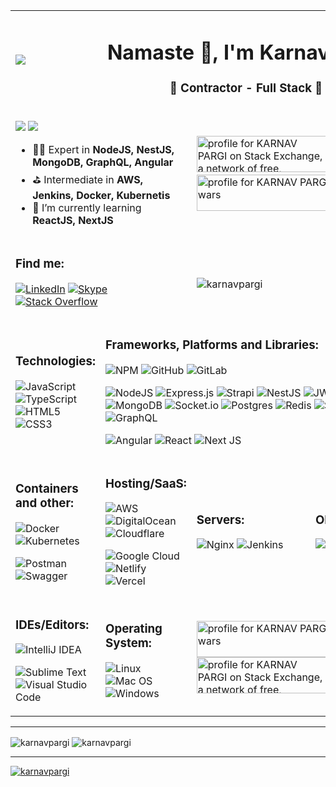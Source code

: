 <table>
 <tr>
  <td>
   <img src="https://avatars.githubusercontent.com/u/1001913?v=4">
  </td>
  <td colspan="3">
   <h1 align="center">Namaste 🙏, I'm Karnav Pargi</h1>
   <h3 align="center"> 🔶 Contractor - Full Stack 🔶</h3>
  </td>
  </tr>
 <tr>
 <td colspan="2">
  
![](https://komarev.com/ghpvc/?username=karnavpargi&label=Profile%20views&color=0e75b6&style=for-the-badge) [![](https://img.shields.io/badge/FIND-RESUME-KARNAV.svg)](https://github.com/karnavpargi/karnavpargi/blob/main/karnav_pargi_cv.pdf)

- 👨‍💻 Expert in **NodeJS, NestJS, MongoDB, GraphQL, Angular**
- ⛳ Intermediate in **AWS, Jenkins, Docker, Kubernetis** 
- 📖  I’m currently learning **ReactJS, NextJS**
  </td>
  <td colspan="2"> 
 <a href="https://stackexchange.com/users/7792223"><img src="https://stackexchange.com/users/flair/7792223.png" width="208" height="58" alt="profile for KARNAV PARGI on Stack Exchange, a network of free, community-driven Q&amp;A sites" title="profile for KARNAV PARGI on Stack Exchange, a network of free, community-driven Q&amp;A sites"></a>&nbsp;<a href="https://www.codewars.com/users/karnavpargi"><img src="https://www.codewars.com/users/karnavpargi/badges/large" width="300" height="58" alt="profile for KARNAV PARGI on Code wars"></a>
  
  </td>
 </tr>
 <tr>
  <td colspan="2">
<h3 align="left">Find me:</h3>
  
[![LinkedIn](https://img.shields.io/badge/linkedin-%230077B5.svg?style=for-the-badge&logo=linkedin&logoColor=white)](https://linkedin.com/in/karnavpargi)&nbsp;[![Skype](https://img.shields.io/badge/Skype-%2300AFF0.svg?style=for-the-badge&logo=Skype&logoColor=white)](https://join.skype.com/invite/ws4xRKGnS8Mi)&nbsp;[![Stack Overflow](https://img.shields.io/badge/-Stackoverflow-FE7A16?style=for-the-badge&logo=stack-overflow&logoColor=white)](https://stackoverflow.com/users/5894722/karnavpargi?tab=profile)
  </td>
  <td colspan="2">
   <p><img align="left" src="https://github-readme-stats.vercel.app/api/top-langs?username=karnavpargi&show_icons=true&locale=en&layout=compact" alt="karnavpargi"/></p> </td>
 </tr>
 <tr>
  <td>
<h3 align="left">Technologies:</h3>

   ![JavaScript](https://img.shields.io/badge/javascript-%23323330.svg?style=for-the-badge&logo=javascript&logoColor=%23F7DF1E)&nbsp;![TypeScript](https://img.shields.io/badge/typescript-%23007ACC.svg?style=for-the-badge&logo=typescript&logoColor=white)&nbsp;![HTML5](https://img.shields.io/badge/html5-%23E34F26.svg?style=for-the-badge&logo=html5&logoColor=white)&nbsp;![CSS3](https://img.shields.io/badge/css3-%231572B6.svg?style=for-the-badge&logo=css3&logoColor=white)</h3>
  </td>
  <td  colspan="3">
<h3 align="left">Frameworks, Platforms and Libraries:</h3>

![NPM](https://img.shields.io/badge/NPM-%23000000.svg?style=for-the-badge&logo=npm&logoColor=white)&nbsp;![GitHub](https://img.shields.io/badge/github-%23121011.svg?style=for-the-badge&logo=github&logoColor=white)&nbsp;![GitLab](https://img.shields.io/badge/gitlab-%23181717.svg?style=for-the-badge&logo=gitlab&logoColor=white)

![NodeJS](https://img.shields.io/badge/node.js-6DA55F?style=for-the-badge&logo=node.js&logoColor=white)&nbsp;![Express.js](https://img.shields.io/badge/express.js-%23404d59.svg?style=for-the-badge&logo=express&logoColor=%2361DAFB)&nbsp;![Strapi](https://img.shields.io/badge/strapi-%232E7EEA.svg?style=for-the-badge&logo=strapi&logoColor=white)&nbsp;![NestJS](https://img.shields.io/badge/nestjs-%23E0234E.svg?style=for-the-badge&logo=nestjs&logoColor=white)&nbsp;![JWT](https://img.shields.io/badge/JWT-black?style=for-the-badge&logo=JSON%20web%20tokens)&nbsp;![MongoDB](https://img.shields.io/badge/MongoDB-%234ea94b.svg?style=for-the-badge&logo=mongodb&logoColor=white)&nbsp;![Socket.io](https://img.shields.io/badge/Socket.io-black?style=for-the-badge&logo=socket.io&badgeColor=010101)&nbsp;![Postgres](https://img.shields.io/badge/postgres-%23316192.svg?style=for-the-badge&logo=postgresql&logoColor=white)&nbsp;![Redis](https://img.shields.io/badge/redis-%23DD0031.svg?style=for-the-badge&logo=redis&logoColor=white)&nbsp;![SQLite](https://img.shields.io/badge/sqlite-%2307405e.svg?style=for-the-badge&logo=sqlite&logoColor=white)&nbsp;![GraphQL](https://img.shields.io/badge/-GraphQL-E10098?style=for-the-badge&logo=graphql&logoColor=white)&nbsp;

![Angular](https://img.shields.io/badge/angular-%23DD0031.svg?style=for-the-badge&logo=angular&logoColor=white)&nbsp;![React](https://img.shields.io/badge/react-%2320232a.svg?style=for-the-badge&logo=react&logoColor=%2361DAFB)&nbsp;![Next JS](https://img.shields.io/badge/Next-black?style=for-the-badge&logo=next.js&logoColor=white)
  </td>
</tr>
 <tr>
 <td>
 <h3 align="left">Containers and other:</h3>

![Docker](https://img.shields.io/badge/docker-%230db7ed.svg?style=for-the-badge&logo=docker&logoColor=white)&nbsp;![Kubernetes](https://img.shields.io/badge/kubernetes-%23326ce5.svg?style=for-the-badge&logo=kubernetes&logoColor=white)

![Postman](https://img.shields.io/badge/Postman-FF6C37?style=for-the-badge&logo=postman&logoColor=white)&nbsp;![Swagger](https://img.shields.io/badge/-Swagger-%23Clojure?style=for-the-badge&logo=swagger&logoColor=white)
</td>
 <td>
  <h3 align="left">Hosting/SaaS:</h3>

![AWS](https://img.shields.io/badge/AWS-%23FF9900.svg?style=for-the-badge&logo=amazon-aws&logoColor=white)&nbsp;![DigitalOcean](https://img.shields.io/badge/DigitalOcean-%230167ff.svg?style=for-the-badge&logo=digitalOcean&logoColor=white)&nbsp;![Cloudflare](https://img.shields.io/badge/Cloudflare-F38020?style=for-the-badge&logo=Cloudflare&logoColor=white)
  
 ![Google Cloud](https://img.shields.io/badge/GoogleCloud-%234285F4.svg?style=for-the-badge&logo=google-cloud&logoColor=white)&nbsp;![Netlify](https://img.shields.io/badge/netlify-%23000000.svg?style=for-the-badge&logo=netlify&logoColor=#00C7B7)&nbsp;![Vercel](https://img.shields.io/badge/vercel-%23000000.svg?style=for-the-badge&logo=vercel&logoColor=white)
 </td>
<td>
 <h3 align="left">Servers:</h3>

![Nginx](https://img.shields.io/badge/nginx-%23009639.svg?style=for-the-badge&logo=nginx&logoColor=white)&nbsp;![Jenkins](https://img.shields.io/badge/jenkins-%232C5263.svg?style=for-the-badge&logo=jenkins&logoColor=white)
</td>
  <td>
<h3 align="left">ORM:</h3>

![Sequelize](https://img.shields.io/badge/Sequelize-52B0E7?style=for-the-badge&logo=Sequelize&logoColor=white)
</td>
 
</tr>
<tr>
 <td>
 <h3 align="left">IDEs/Editors:</h3>
  
![IntelliJ IDEA](https://img.shields.io/badge/IntelliJIDEA-000000.svg?style=for-the-badge&logo=intellij-idea&logoColor=white)

![Sublime Text](https://img.shields.io/badge/sublime_text-%23575757.svg?style=for-the-badge&logo=sublime-text&logoColor=important)&nbsp;![Visual Studio Code](https://img.shields.io/badge/Visual%20Studio%20Code-0078d7.svg?style=for-the-badge&logo=visual-studio-code&logoColor=white)
 </td>
 
 <td>
  <h3 align="left">Operating System:</h3>
 
  ![Linux](https://img.shields.io/badge/Linux-FCC624?style=for-the-badge&logo=linux&logoColor=black)
  ![Mac OS](https://img.shields.io/badge/mac%20os-000000?style=for-the-badge&logo=macos&logoColor=F0F0F0)
  ![Windows](https://img.shields.io/badge/Windows-0078D6?style=for-the-badge&logo=windows&logoColor=white)
 </td>
 <td colspan="2">
  <a href="https://www.codewars.com/users/karnavpargi"><img src="https://www.codewars.com/users/karnavpargi/badges/large" width="300" height="58" alt="profile for KARNAV PARGI on Code wars"></a> <a href="https://stackexchange.com/users/7792223"><img src="https://stackexchange.com/users/flair/7792223.png" width="208" height="58" alt="profile for KARNAV PARGI on Stack Exchange, a network of free, community-driven Q&amp;A sites" title="profile for KARNAV PARGI on Stack Exchange, a network of free, community-driven Q&amp;A sites"></a>
 </td>
</tr>
</table>

---
<p><img align="center" src="https://github-readme-streak-stats.herokuapp.com/?user=karnavpargi&" alt="karnavpargi"/>&nbsp;<img align="center" src="https://github-readme-stats.vercel.app/api?username=karnavpargi&show_icons=true&locale=en" alt="karnavpargi"/></p>

---
<p align="left"> <a href="https://github.com/ryo-ma/github-profile-trophy"><img src="https://github-profile-trophy.vercel.app/?username=karnavpargi" alt="karnavpargi"/></a> </p>


